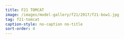 ```yaml
---
title: F21 TOMCAT
image: /images/model-gallery/f21/2017/f21-bow1.jpg
tag: f21-tomcat
caption-style: no-caption no-title
sort-order: 4
---
```

